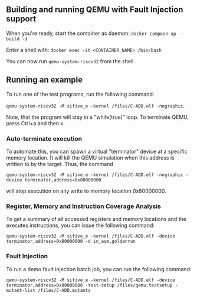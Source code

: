 ## Building and running QEMU with Fault Injection support

When you're ready, start the container as daemon:
`docker compose up --build -d`

Enter a shell with:
`docker exec -it <CONTAINER_NAME> /bin/bash`

You can now run `qemu-system-riscv32` from the shell.

## Running an example

To run one of the test programs, run the following command:

`qemu-system-riscv32 -M sifive_e -kernel /files/C-ADD.elf -nographic`.

Note, that the program will stay in a "while(true)" loop. To terminate QEMU, press Ctrl+a and then x.

### Auto-terminate execution

To automate this, you can spawn a virtual "terminator" device at a specific memory location. It will kill the QEMU simulation when this address is written to by the target. Thus, the command

`qemu-system-riscv32 -M sifive_e -kernel /files/C-ADD.elf -nographic -device terminator,address=0x80000000`

will stop execution on any write to memory location 0x80000000.

### Register, Memory and Instruction Coverage Analysis

To get a summary of all accessed registers and memory locations and the executes instructions, you can issue the following command:

`qemu-system-riscv32 -M sifive_e -kernel /files/C-ADD.elf -device terminator,address=0x80000000 -d in_asm,goldenrun`

### Fault Injection

To run a demo fault injection batch job, you can run the following command:

`qemu-system-riscv32 -M sifive_e -kernel /files/C-ADD.elf -device terminator,address=0x80000000 -test-setup /files/qemu.testsetup -mutant-list /files/C-ADD.mutants`
